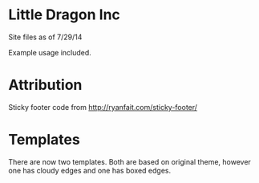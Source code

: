 Little Dragon Inc
==========
Site files as of 7/29/14

Example usage included.

Attribution
==========
Sticky footer code from http://ryanfait.com/sticky-footer/

Templates
==========
There are now two templates. Both are based on original theme,  however one has cloudy edges and one has boxed edges.
